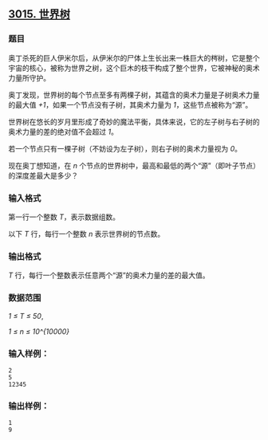 ## [3015. 世界树](https://www.acwing.com/problem/content/3018/)

### 题目

奥丁杀死的巨人伊米尔后，从伊米尔的尸体上生长出来一株巨大的梣树，它是整个宇宙的核心，被称为世界之树，这个巨木的枝干构成了整个世界，它被神秘的奥术力量所守护。

奥丁发现，世界树的每个节点至多有两棵子树，其蕴含的奥术力量是子树奥术力量的最大值 *+1*，如果一个节点没有子树，其奥术力量为 *1*，这些节点被称为“源”。

世界树在悠长的岁月里形成了奇妙的魔法平衡，具体来说，它的左子树与右子树的奥术力量的差的绝对值不会超过 *1*。

若一个节点只有一棵子树（不妨设为左子树），则右子树的奥术力量视为 *0*。

现在奥丁想知道，在 *n* 个节点的世界树中，最高和最低的两个“源”（即叶子节点）的深度差最大是多少？

### 输入格式

第一行一个整数 *T*，表示数据组数。

以下 *T* 行，每行一个整数 *n* 表示世界树的节点数。

### 输出格式

*T* 行，每行一个整数表示任意两个“源”的奥术力量的差的最大值。

### 数据范围

*1 ≤ T ≤ 50*,

*1 ≤ n ≤ 10^{10000}*

### 输入样例：

```
2
5
12345
```

### 输出样例：

```
1
9
```
